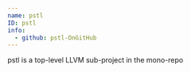```yaml
---
name: pstl
ID: pstl
info:
  - github: pstl-OnGitHub
---
```


pstl is a top-level LLVM sub-project in the mono-repo
